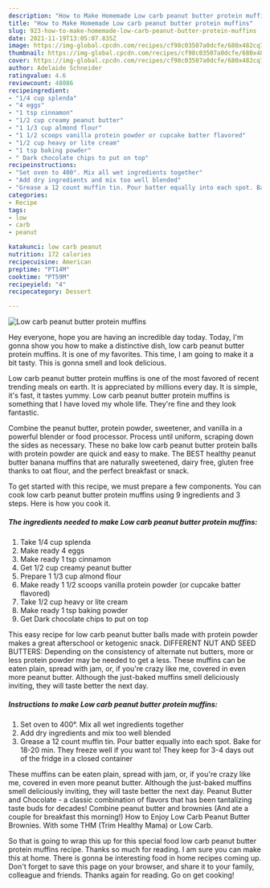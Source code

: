 ```yaml
---
description: "How to Make Homemade Low carb peanut butter protein muffins"
title: "How to Make Homemade Low carb peanut butter protein muffins"
slug: 923-how-to-make-homemade-low-carb-peanut-butter-protein-muffins
date: 2021-11-19T13:05:07.835Z
image: https://img-global.cpcdn.com/recipes/cf98c03507a0dcfe/680x482cq70/low-carb-peanut-butter-protein-muffins-recipe-main-photo.jpg
thumbnail: https://img-global.cpcdn.com/recipes/cf98c03507a0dcfe/680x482cq70/low-carb-peanut-butter-protein-muffins-recipe-main-photo.jpg
cover: https://img-global.cpcdn.com/recipes/cf98c03507a0dcfe/680x482cq70/low-carb-peanut-butter-protein-muffins-recipe-main-photo.jpg
author: Adelaide Schneider
ratingvalue: 4.6
reviewcount: 48086
recipeingredient:
- "1/4 cup splenda"
- "4 eggs"
- "1 tsp cinnamon"
- "1/2 cup creamy peanut butter"
- "1 1/3 cup almond flour"
- "1 1/2 scoops vanilla protein powder or cupcake batter flavored"
- "1/2 cup heavy or lite cream"
- "1 tsp baking powder"
- " Dark chocolate chips to put on top"
recipeinstructions:
- "Set oven to 400°. Mix all wet ingredients together"
- "Add dry ingredients and mix too well blended"
- "Grease a 12 count muffin tin. Pour batter equally into each spot. Bake for 18-20 min. They freeze well if you want to! They keep for 3-4 days out of the fridge in a closed container"
categories:
- Recipe
tags:
- low
- carb
- peanut

katakunci: low carb peanut 
nutrition: 172 calories
recipecuisine: American
preptime: "PT14M"
cooktime: "PT59M"
recipeyield: "4"
recipecategory: Dessert

---
```



![Low carb peanut butter protein muffins](https://img-global.cpcdn.com/recipes/cf98c03507a0dcfe/680x482cq70/low-carb-peanut-butter-protein-muffins-recipe-main-photo.jpg)

Hey everyone, hope you are having an incredible day today. Today, I'm gonna show you how to make a distinctive dish, low carb peanut butter protein muffins. It is one of my favorites. This time, I am going to make it a bit tasty. This is gonna smell and look delicious.

Low carb peanut butter protein muffins is one of the most favored of recent trending meals on earth. It is appreciated by millions every day. It is simple, it's fast, it tastes yummy. Low carb peanut butter protein muffins is something that I have loved my whole life. They're fine and they look fantastic.

Combine the peanut butter, protein powder, sweetener, and vanilla in a powerful blender or food processor. Process until uniform, scraping down the sides as necessary. These no bake low carb peanut butter protein balls with protein powder are quick and easy to make. The BEST healthy peanut butter banana muffins that are naturally sweetened, dairy free, gluten free thanks to oat flour, and the perfect breakfast or snack.


To get started with this recipe, we must prepare a few components. You can cook low carb peanut butter protein muffins using 9 ingredients and 3 steps. Here is how you cook it.

<!--inarticleads1-->

##### The ingredients needed to make Low carb peanut butter protein muffins:

1. Take 1/4 cup splenda
1. Make ready 4 eggs
1. Make ready 1 tsp cinnamon
1. Get 1/2 cup creamy peanut butter
1. Prepare 1 1/3 cup almond flour
1. Make ready 1 1/2 scoops vanilla protein powder (or cupcake batter flavored)
1. Take 1/2 cup heavy or lite cream
1. Make ready 1 tsp baking powder
1. Get  Dark chocolate chips to put on top


This easy recipe for low carb peanut butter balls made with protein powder makes a great afterschool or ketogenic snack. DIFFERENT NUT AND SEED BUTTERS: Depending on the consistency of alternate nut butters, more or less protein powder may be needed to get a less. These muffins can be eaten plain, spread with jam, or, if you&#39;re crazy like me, covered in even more peanut butter. Although the just-baked muffins smell deliciously inviting, they will taste better the next day. 

<!--inarticleads2-->

##### Instructions to make Low carb peanut butter protein muffins:

1. Set oven to 400°. Mix all wet ingredients together
1. Add dry ingredients and mix too well blended
1. Grease a 12 count muffin tin. Pour batter equally into each spot. Bake for 18-20 min. They freeze well if you want to! They keep for 3-4 days out of the fridge in a closed container


These muffins can be eaten plain, spread with jam, or, if you&#39;re crazy like me, covered in even more peanut butter. Although the just-baked muffins smell deliciously inviting, they will taste better the next day. Peanut Butter and Chocolate - a classic combination of flavors that has been tantalizing taste buds for decades! Combine peanut butter and brownies (And ate a couple for breakfast this morning!) How to Enjoy Low Carb Peanut Butter Brownies. With some THM (Trim Healthy Mama) or Low Carb. 

So that is going to wrap this up for this special food low carb peanut butter protein muffins recipe. Thanks so much for reading. I am sure you can make this at home. There is gonna be interesting food in home recipes coming up. Don't forget to save this page on your browser, and share it to your family, colleague and friends. Thanks again for reading. Go on get cooking!
